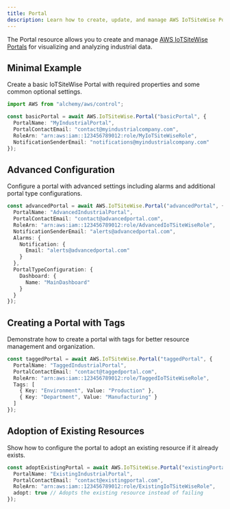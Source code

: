 ```yaml
---
title: Portal
description: Learn how to create, update, and manage AWS IoTSiteWise Portals using Alchemy Cloud Control.
---
```


The Portal resource allows you to create and manage [AWS IoTSiteWise Portals](https://docs.aws.amazon.com/iotsitewise/latest/userguide/) for visualizing and analyzing industrial data.

## Minimal Example

Create a basic IoTSiteWise Portal with required properties and some common optional settings.

```ts
import AWS from "alchemy/aws/control";

const basicPortal = await AWS.IoTSiteWise.Portal("basicPortal", {
  PortalName: "MyIndustrialPortal",
  PortalContactEmail: "contact@myindustrialcompany.com",
  RoleArn: "arn:aws:iam::123456789012:role/MyIoTSiteWiseRole",
  NotificationSenderEmail: "notifications@myindustrialcompany.com"
});
```

## Advanced Configuration

Configure a portal with advanced settings including alarms and additional portal type configurations.

```ts
const advancedPortal = await AWS.IoTSiteWise.Portal("advancedPortal", {
  PortalName: "AdvancedIndustrialPortal",
  PortalContactEmail: "contact@advancedportal.com",
  RoleArn: "arn:aws:iam::123456789012:role/AdvancedIoTSiteWiseRole",
  NotificationSenderEmail: "alerts@advancedportal.com",
  Alarms: {
    Notification: {
      Email: "alerts@advancedportal.com"
    }
  },
  PortalTypeConfiguration: {
    Dashboard: {
      Name: "MainDashboard"
    }
  }
});
```

## Creating a Portal with Tags

Demonstrate how to create a portal with tags for better resource management and organization.

```ts
const taggedPortal = await AWS.IoTSiteWise.Portal("taggedPortal", {
  PortalName: "TaggedIndustrialPortal",
  PortalContactEmail: "contact@taggedportal.com",
  RoleArn: "arn:aws:iam::123456789012:role/TaggedIoTSiteWiseRole",
  Tags: [
    { Key: "Environment", Value: "Production" },
    { Key: "Department", Value: "Manufacturing" }
  ]
});
```

## Adoption of Existing Resources

Show how to configure the portal to adopt an existing resource if it already exists.

```ts
const adoptExistingPortal = await AWS.IoTSiteWise.Portal("existingPortal", {
  PortalName: "ExistingIndustrialPortal",
  PortalContactEmail: "contact@existingportal.com",
  RoleArn: "arn:aws:iam::123456789012:role/ExistingIoTSiteWiseRole",
  adopt: true // Adopts the existing resource instead of failing
});
```